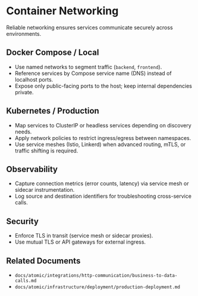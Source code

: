 # Container Networking

Reliable networking ensures services communicate securely across environments.

## Docker Compose / Local

- Use named networks to segment traffic (`backend`, `frontend`).
- Reference services by Compose service name (DNS) instead of localhost ports.
- Expose only public-facing ports to the host; keep internal dependencies private.

## Kubernetes / Production

- Map services to ClusterIP or headless services depending on discovery needs.
- Apply network policies to restrict ingress/egress between namespaces.
- Use service meshes (Istio, Linkerd) when advanced routing, mTLS, or traffic shifting is required.

## Observability

- Capture connection metrics (error counts, latency) via service mesh or sidecar instrumentation.
- Log source and destination identifiers for troubleshooting cross-service calls.

## Security

- Enforce TLS in transit (service mesh or sidecar proxies).
- Use mutual TLS or API gateways for external ingress.

## Related Documents

- `docs/atomic/integrations/http-communication/business-to-data-calls.md`
- `docs/atomic/infrastructure/deployment/production-deployment.md`
